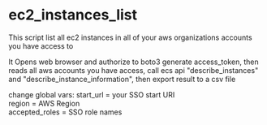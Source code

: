 # ec2_instances_list

This script list all ec2 instances in all of your aws organizations accounts you have access to

It Opens web browser and authorize to boto3 generate access_token, then reads all aws accounts you have access, call ecs api "describe_instances" and "describe_instance_information", then export result to a csv file

change global vars:
start_url = your SSO start URI  
region = AWS Region  
accepted_roles = SSO role names
